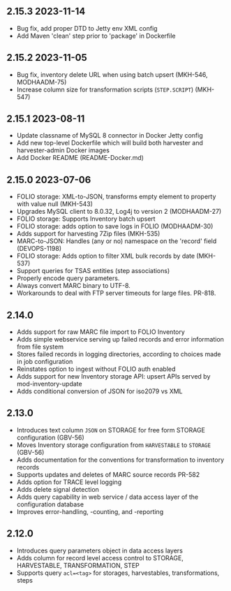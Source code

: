## 2.15.3 2023-11-14
 * Bug fix, add proper DTD to Jetty env XML config
 * Add Maven 'clean' step prior to 'package' in Dockerfile

## 2.15.2 2023-11-05
 * Bug fix, inventory delete URL when using batch upsert (MKH-546, MODHAADM-75)
 * Increase column size for transformation scripts (`STEP.SCRIPT`) (MKH-547)

## 2.15.1 2023-08-11
 * Update classname of MySQL 8 connector in Docker Jetty config
 * Add new top-level Dockerfile which will build both harvester and harvester-admin Docker images
 * Add Docker README (README-Docker.md)

## 2.15.0 2023-07-06

 * FOLIO storage: XML-to-JSON, transforms empty element to property with value null (MKH-543)
 * Upgrades MySQL client to 8.0.32, Log4j to version 2 (MODHAADM-27)
 * FOLIO storage: Supports Inventory batch upsert
 * FOLIO storage: adds option to save logs in FOLIO (MODHAADM-30) 
 * Adds support for harvesting 7Zip files (MKH-535)
 * MARC-to-JSON: Handles (any or no) namespace on the 'record' field (DEVOPS-1198)
 * FOLIO storage: Adds option to filter XML bulk records by date (MKH-537)
 * Support queries for TSAS entities (step associations)
 * Properly encode query parameters. 
 * Always convert MARC binary to UTF-8.
 * Workarounds to deal with FTP server timeouts for large files. PR-818.

## 2.14.0

 * Adds support for raw MARC file import to FOLIO Inventory
 * Adds simple webservice serving up failed records and error information from file system
 * Stores failed records in logging directories, according to choices made in job configuration
 * Reinstates option to ingest without FOLIO auth enabled
 * Adds support for new Inventory storage API: upsert APIs served by mod-inventory-update
 * Adds conditional conversion of JSON for iso2079 vs XML

## 2.13.0

 * Introduces text column `JSON` on STORAGE for free form STORAGE configuration (GBV-56)
 * Moves Inventory storage configuration from `HARVESTABLE` to `STORAGE` (GBV-56)
 * Adds documentation for the conventions for transformation to inventory records
 * Supports updates and deletes of MARC source records PR-582
 * Adds option for TRACE level logging
 * Adds delete signal detection
 * Adds query capability in web service / data access layer of the configuration database
 * Improves error-handling, -counting, and -reporting

## 2.12.0

* Introduces query parameters object in data access layers
* Adds column for record level access control to STORAGE, HARVESTABLE, TRANSFORMATION, STEP
* Supports query `acl=<tag>` for storages, harvestables, transformations, steps
